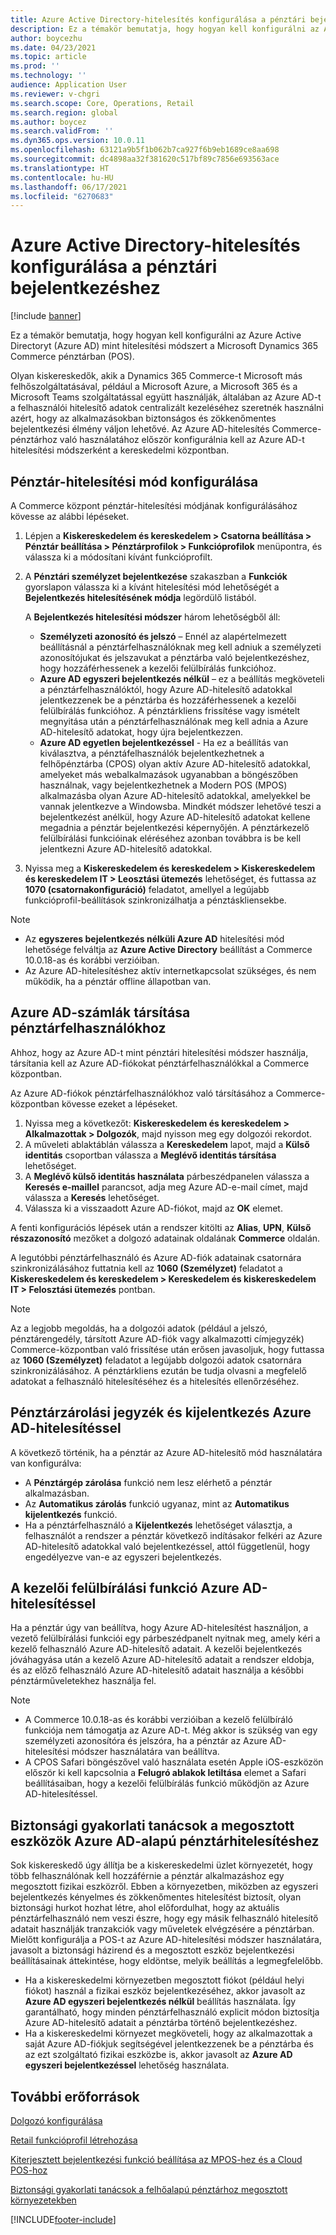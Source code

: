 ```yaml
---
title: Azure Active Directory-hitelesítés konfigurálása a pénztári bejelentkezéshez
description: Ez a témakör bemutatja, hogy hogyan kell konfigurálni az Azure Active Directoryt mint hitelesítési módszert a Microsoft Dynamics 365 Commerce pénztárban.
author: boycezhu
ms.date: 04/23/2021
ms.topic: article
ms.prod: ''
ms.technology: ''
audience: Application User
ms.reviewer: v-chgri
ms.search.scope: Core, Operations, Retail
ms.search.region: global
ms.author: boycez
ms.search.validFrom: ''
ms.dyn365.ops.version: 10.0.11
ms.openlocfilehash: 63121a9b5f1b062b7ca927f6b9eb1689ce8aa698
ms.sourcegitcommit: dc4898aa32f381620c517bf89c7856e693563ace
ms.translationtype: HT
ms.contentlocale: hu-HU
ms.lasthandoff: 06/17/2021
ms.locfileid: "6270683"
---
```

# <a name="configure-azure-active-directory-authentication-for-pos-sign-in"></a>Azure Active Directory-hitelesítés konfigurálása a pénztári bejelentkezéshez

[!include [banner](includes/banner.md)]

Ez a témakör bemutatja, hogy hogyan kell konfigurálni az Azure Active Directoryt (Azure AD) mint hitelesítési módszert a Microsoft Dynamics 365 Commerce pénztárban (POS).

Olyan kiskereskedők, akik a Dynamics 365 Commerce-t Microsoft más felhőszolgáltatásával, például a Microsoft Azure, a Microsoft 365 és a Microsoft Teams szolgáltatással együtt használják, általában az Azure AD-t a felhasználói hitelesítő adatok centralizált kezeléséhez szeretnék használni azért, hogy az alkalmazásokban biztonságos és zökkenőmentes bejelentkezési élmény váljon lehetővé. Az Azure AD-hitelesítés Commerce-pénztárhoz való használatához először konfigurálnia kell az Azure AD-t hitelesítési módszerként a kereskedelmi központban.

## <a name="configure-pos-authentication-method"></a>Pénztár-hitelesítési mód konfigurálása

A Commerce központ pénztár-hitelesítési módjának konfigurálásához kövesse az alábbi lépéseket.
    
1. Lépjen a **Kiskereskedelem és kereskedelem \> Csatorna beállítása \> Pénztár beállítása \> Pénztárprofilok \> Funkcióprofilok** menüpontra, és válassza ki a módosítani kívánt funkcióprofilt.
1. A **Pénztári személyzet bejelentkezése** szakaszban a **Funkciók** gyorslapon válassza ki a kívánt hitelesítési mód lehetőségét a **Bejelentkezés hitelesítésének módja** legördülő listából.

    A **Bejelentkezés hitelesítési módszer** három lehetőségből áll:
    
    - **Személyzeti azonosító és jelszó** – Ennél az alapértelmezett beállításnál a pénztárfelhasználóknak meg kell adniuk a személyzeti azonosítójukat és jelszavukat a pénztárba való bejelentkezéshez, hogy hozzáférhessenek a kezelői felülbírálás funkcióhoz.
    - **Azure AD egyszeri bejelentkezés nélkül** – ez a beállítás megköveteli a pénztárfelhasználóktól, hogy Azure AD-hitelesítő adatokkal jelentkezzenek be a pénztárba és hozzáférhessenek a kezelői felülbírálás funkcióhoz. A pénztárkliens frissítése vagy ismételt megnyitása után a pénztárfelhasználónak meg kell adnia a Azure AD-hitelesítő adatokat, hogy újra bejelentkezzen.
    - **Azure AD egyetlen bejelentkezéssel** - Ha ez a beállítás van kiválasztva, a pénztáfelhasználók bejelentkezhetnek a felhőpénztárba (CPOS) olyan aktív Azure AD-hitelesítő adatokkal, amelyeket más webalkalmazások ugyanabban a böngészőben használnak, vagy bejelentkezhetnek a Modern POS (MPOS) alkalmazásba olyan Azure AD-hitelesítő adatokkal, amelyekkel be vannak jelentkezve a Windowsba. Mindkét módszer lehetővé teszi a bejelentkezést anélkül, hogy Azure AD-hitelesítő adatokat kellene megadnia a pénztár bejelentkezési képernyőjén. A pénztárkezelő felülbírálási funkcióinak eléréséhez azonban továbbra is be kell jelentkezni Azure AD-hitelesítő adatokkal.

1. Nyissa meg a **Kiskereskedelem és kereskedelem > Kiskereskedelem és kereskedelem IT > Leosztási ütemezés** lehetőséget, és futtassa az **1070 (csatornakonfiguráció)** feladatot, amellyel a legújabb funkcióprofil-beállítások szinkronizálhatja a pénztáskliensekbe.

> [!NOTE]
> - Az **egyszeres bejelentkezés nélküli Azure AD** hitelesítési mód lehetősége felváltja az **Azure Active Directory** beállítást a Commerce 10.0.18-as és korábbi verzióiban.
> - Az Azure AD-hitelesítéshez aktív internetkapcsolat szükséges, és nem működik, ha a pénztár offline állapotban van.

## <a name="associate-azure-ad-accounts-with-pos-users"></a>Azure AD-számlák társítása pénztárfelhasználókhoz

Ahhoz, hogy az Azure AD-t mint pénztári hitelesítési módszer használja, társítania kell az Azure AD-fiókokat pénztárfelhasználókkal a Commerce központban. 

Az Azure AD-fiókok pénztárfelhasználókhoz való társításához a Commerce-központban kövesse ezeket a lépéseket.
    
1. Nyissa meg a következőt: **Kiskereskedelem és kereskedelem > Alkalmazottak > Dolgozók**, majd nyisson meg egy dolgozói rekordot.
1. A műveleti ablaktáblán válassza a **Kereskedelem** lapot, majd a **Külső identitás** csoportban válassza a **Meglévő identitás társítása** lehetőséget. 
1. A **Meglévő külső identitás használata** párbeszédpanelen válassza a **Keresés e-maillel** parancsot, adja meg Azure AD-e-mail címet, majd válassza a **Keresés** lehetőséget.
1. Válassza ki a visszaadott Azure AD-fiókot, majd az **OK** elemet.

A fenti konfigurációs lépések után a rendszer kitölti az **Alias**, **UPN**, **Külső részazonosító** mezőket a dolgozó adatainak oldalának **Commerce** oldalán.

A legutóbbi pénztárfelhasználó és Azure AD-fiók adatainak csatornára szinkronizálásához futtatnia kell az **1060 (Személyzet)** feladatot a **Kiskereskedelem és kereskedelem > Kereskedelem és kiskereskedelem IT > Felosztási ütemezés** pontban.

> [!NOTE]
> Az a legjobb megoldás, ha a dolgozói adatok (például a jelszó, pénztárengedély, társított Azure AD-fiók vagy alkalmazotti címjegyzék) Commerce-központban való frissítése után erősen javasoljuk, hogy futtassa az **1060 (Személyzet)** feladatot a legújabb dolgozói adatok csatornára szinkronizálásához. A pénztárkliens ezután be tudja olvasni a megfelelő adatokat a felhasználó hitelesítéséhez és a hitelesítés ellenőrzéséhez.

## <a name="pos-lock-register-and-sign-out-with-azure-ad-authentication"></a>Pénztárzárolási jegyzék és kijelentkezés Azure AD-hitelesítéssel

A következő történik, ha a pénztár az Azure AD-hitelesítő mód használatára van konfigurálva:

- A **Pénztárgép zárolása** funkció nem lesz elérhető a pénztár alkalmazásban. 
- Az **Automatikus zárolás** funkció ugyanaz, mint az **Automatikus kijelentkezés** funkció.
- Ha a pénztárfelhasználó a **Kijelentkezés** lehetőséget választja, a felhasználót a rendszer a pénztár következő indításakor felkéri az Azure AD-hitelesítő adatokkal való bejelentkezéssel, attól függetlenül, hogy engedélyezve van-e az egyszeri bejelentkezés.

## <a name="manager-override-functionality-with-azure-ad-authentication"></a>A kezelői felülbírálási funkció Azure AD-hitelesítéssel

Ha a pénztár úgy van beállítva, hogy Azure AD-hitelesítést használjon, a vezető felülbírálási funkciói egy párbeszédpanelt nyitnak meg, amely kéri a kezelő felhasználó Azure AD-hitelesítő adatait. A kezelői bejelentkezés jóváhagyása után a kezelő Azure AD-hitelesítő adatait a rendszer eldobja, és az előző felhasználó Azure AD-hitelesítő adatait használja a későbbi pénztárműveletekhez használja fel.

> [!NOTE]
> - A Commerce 10.0.18-as és korábbi verzióiban a kezelő felülbíráló funkciója nem támogatja az Azure AD-t. Még akkor is szükség van egy személyzeti azonosítóra és jelszóra, ha a pénztár az Azure AD-hitelesítési módszer használatára van beállítva.
> - A CPOS Safari böngészővel való használata esetén Apple iOS-eszközön először ki kell kapcsolnia a **Felugró ablakok letiltása** elemet a Safari beállításaiban, hogy a kezelői felülbírálás funkció működjön az Azure AD-hitelesítéssel. 

## <a name="security-best-practices-for-azure-ad-based-pos-authentication-on-shared-devices"></a>Biztonsági gyakorlati tanácsok a megosztott eszközök Azure AD-alapú pénztárhitelesítéshez

Sok kiskereskedő úgy állítja be a kiskereskedelmi üzlet környezetét, hogy több felhasználónak kell hozzáférnie a pénztár alkalmazáshoz egy megosztott fizikai eszközről. Ebben a környezetben, miközben az egyszeri bejelentkezés kényelmes és zökkenőmentes hitelesítést biztosít, olyan biztonsági hurkot hozhat létre, ahol előfordulhat, hogy az aktuális pénztárfelhasználó nem veszi észre, hogy egy másik felhasználó hitelesítő adatait használják tranzakciók vagy műveletek elvégzésére a pénztárban. Mielőtt konfigurálja a POS-t az Azure AD-hitelesítési módszer használatára, javasolt a biztonsági házirend és a megosztott eszköz bejelentkezési beállításainak áttekintése, hogy eldöntse, melyik beállítás a legmegfelelőbb.

- Ha a kiskereskedelmi környezetben megosztott fiókot (például helyi fiókot) használ a fizikai eszköz bejelentkezéséhez, akkor javasolt az **Azure AD egyszeri bejelentkezés nélkül** beállítás használata. Így garantálható, hogy minden pénztárfelhasználó explicit módon biztosítja Azure AD-hitelesítő adatait a pénztárba történő bejelentkezéshez.
- Ha a kiskereskedelmi környezet megköveteli, hogy az alkalmazottak a saját Azure AD-fiókjuk segítségével jelentkezzenek be a pénztárba és az ezt szolgáltató fizikai eszközbe is, akkor javasolt az **Azure AD egyszeri bejelentkezéssel** lehetőség használata.

## <a name="additional-resources"></a>További erőforrások

[ Dolgozó konfigurálása](tasks/worker.md)

[Retail funkcióprofil létrehozása](retail-functionality-profile.md)


[Kiterjesztett bejelentkezési funkció beállítása az MPOS-hez és a Cloud POS-hoz](extended-logon.md)

[Biztonsági gyakorlati tanácsok a felhőalapú pénztárhoz megosztott környezetekben](dev-itpro/secure-retail-cloud-pos.md)



[!INCLUDE[footer-include](../includes/footer-banner.md)]

